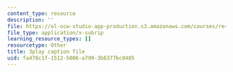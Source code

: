 ```yaml
---
content_type: resource
description: ''
file: https://ol-ocw-studio-app-production.s3.amazonaws.com/courses/res-ll-005-mathematics-of-big-data-and-machine-learning-january-iap-2020/fa478c1f15125006a7993b6377bc0485_5RqTJWf1l_A.vtt
file_type: application/x-subrip
learning_resource_types: []
resourcetype: Other
title: 3play caption file
uid: fa478c1f-1512-5006-a799-3b6377bc0485
---
```

